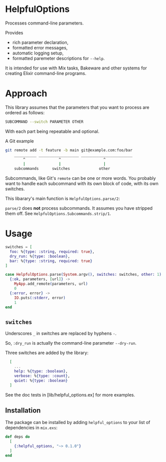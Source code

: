 # HelpfulOptions

Processes command-line parameters.

Provides

* rich parameter declaration,
* formatted error messages,
* automatic logging setup,
* formatted paremeter descriptions for `--help`.

It is intended for use with Mix tasks,
Bakeware and other systems for creating Elixir
command-line programs.

# Approach

This library assumes that the parameters that you want to process
are ordered as follows:

```sh
SUBCOMMAND --switch PARAMETER OTHER
```

With each part being repeatable and optional.

A Git example

```sh
git remote add -t feature -b main git@example.com:foo/bar
    __________ __________________ _______________________
        ^               ^                   ^
        |               |                   |
    subcommands      switches             other
```

Subcommands, like Git's `remote` can be one or more words.
You probably want to handle each subcommand with its own block of code,
with its own switches.

This libarary's main function is `HelpfulOptions.parse/2`:

`parse/2` does **not** process subcommands.
It assumes you have stripped them off.
See `HelpfulOptions.Subcommands.strip/1`.

# Usage

```elixir
switches = [
  foo: %{type: :string, required: true},
  dry_run: %{type: :boolean},
  bar: %{type: :string, required: true}
]

case HelpfulOptions.parse(System.argv(), switches: switches, other: 1) do
  {:ok, parameters, [url]} ->
    MyApp.add_remote(parameters, url)
    0
  {:error, error} ->
    IO.puts(:stderr, error)
    1
end
```

## `switches`

Underscores `_` in switches are replaced by hyphens `-`.

So, `:dry_run` is actually the command-line parameter `--dry-run`.

Three switches are added by the library:

```elixir
  [
    ...
    help: %{type: :boolean},
    verbose: %{type: :count},
    quiet: %{type: :boolean}
  ]
```

See the doc tests in [lib/helpful_options.ex] for more examples.

## Installation

The package can be installed by adding `helpful_options`
to your list of dependencies in `mix.exs`:

```elixir
def deps do
  [
    {:helpful_options, "~> 0.1.0"}
  ]
end
```
